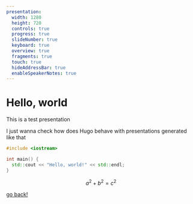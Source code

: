 ```yaml
---
presentation:
  width: 1280
  height: 720
  controls: true
  progress: true
  slideNumber: true
  keyboard: true
  overview: true
  fragments: true
  touch: true
  hideAddressBar: true
  enableSpeakerNotes: true
---
```


<!--
Add this to the presentation HTML, just before the </head>:

  <link rel="preconnect" href="https://fonts.googleapis.com">
  <link rel="preconnect" href="https://fonts.gstatic.com" crossorigin>
  <link href="https://fonts.googleapis.com/css2?family=Fira+Mono&family=Fira+Sans&display=swap" rel="stylesheet">
	<link rel="stylesheet" href="/presentations/style.css">

-->

<!-- slide -->

# Hello, world

<!-- slide -->

This is a test presentation

<!-- slide -->

I just wanna check how does Hugo behave with presentations generated like that

<!-- slide -->

```cpp
#include <iostream>

int main() {
  std::cout << "Hello, world!" << std::endl;
}
```

<!-- slide -->

$$ a^2 + b^2 = c^2 $$

<!-- slide -->

[go back!](/)

